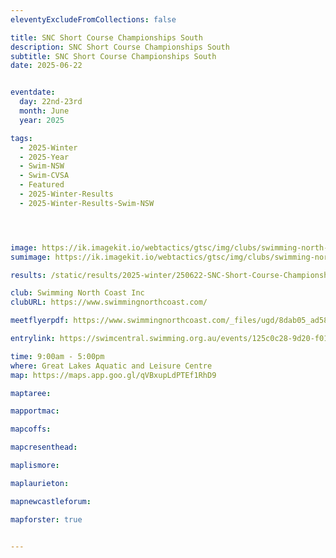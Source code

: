 ```yaml
---
eleventyExcludeFromCollections: false

title: SNC Short Course Championships South
description: SNC Short Course Championships South
subtitle: SNC Short Course Championships South
date: 2025-06-22


eventdate:
  day: 22nd-23rd
  month: June
  year: 2025

tags:
  - 2025-Winter
  - 2025-Year
  - Swim-NSW
  - Swim-CVSA
  - Featured
  - 2025-Winter-Results
  - 2025-Winter-Results-Swim-NSW




image: https://ik.imagekit.io/webtactics/gtsc/img/clubs/swimming-north-coast-600x400.jpg
sumimage: https://ik.imagekit.io/webtactics/gtsc/img/clubs/swimming-north-coast-400x600.jpg

results: /static/results/2025-winter/250622-SNC-Short-Course-Championships-South-results.pdf

club: Swimming North Coast Inc 
clubURL: https://www.swimmingnorthcoast.com/

meetflyerpdf: https://www.swimmingnorthcoast.com/_files/ugd/8dab05_ad582f6b448845fcbeaf05d0dbb72405.pdf

entrylink: https://swimcentral.swimming.org.au/events/125c0c28-9d20-f011-998a-6045bde6fb1f/detail

time: 9:00am - 5:00pm
where: Great Lakes Aquatic and Leisure Centre
map: https://maps.app.goo.gl/qVBxupLdPTEf1RhD9

maptaree: 

mapportmac:

mapcoffs:

mapcresenthead:

maplismore: 

maplaurieton: 

mapnewcastleforum: 

mapforster: true


---
```


